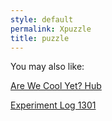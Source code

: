 ```yaml
---
style: default
permalink: Xpuzzle
title: puzzle
---
```

You may also like:

[Are We Cool Yet? Hub](http://scp-wiki.net/are-we-cool-yet-hub)

[Experiment Log 1301](http://scp-wiki.net/experiment-log-1301)

